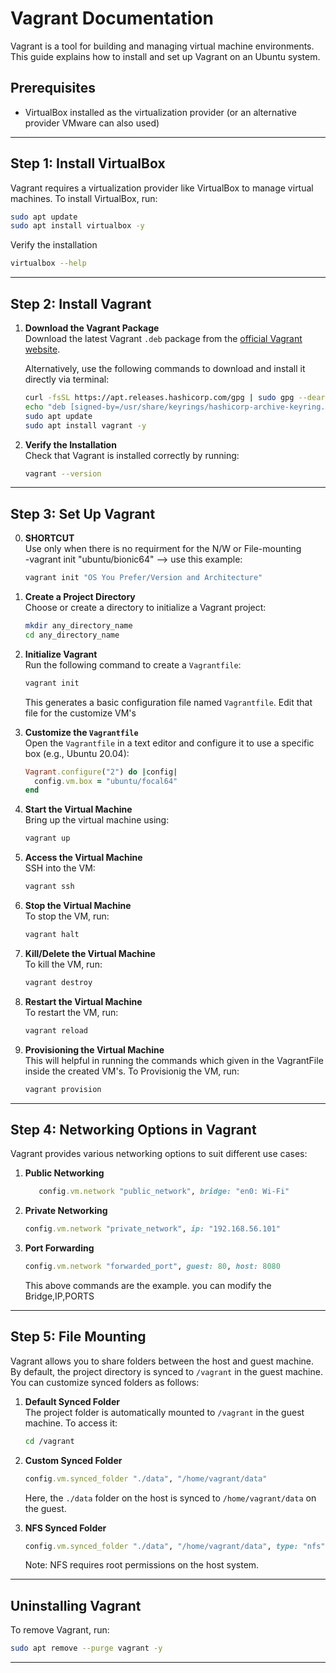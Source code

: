 # Vagrant Documentation

Vagrant is a tool for building and managing virtual machine environments. This guide explains how to install and set up Vagrant on an Ubuntu system.

## Prerequisites

- VirtualBox installed as the virtualization provider (or an alternative provider VMware can also used)

---

## Step 1: Install VirtualBox

Vagrant requires a virtualization provider like VirtualBox to manage virtual machines. To install VirtualBox, run:

```bash
sudo apt update
sudo apt install virtualbox -y
```

Verify the installation

```bash
virtualbox --help
```

---

## Step 2: Install Vagrant

1. **Download the Vagrant Package**  
   Download the latest Vagrant `.deb` package from the [official Vagrant website](https://www.vagrantup.com/downloads).

   Alternatively, use the following commands to download and install it directly via terminal:

   ```bash
   curl -fsSL https://apt.releases.hashicorp.com/gpg | sudo gpg --dearmor -o /usr/share/keyrings/hashicorp-archive-keyring.gpg
   echo "deb [signed-by=/usr/share/keyrings/hashicorp-archive-keyring.gpg] https://apt.releases.hashicorp.com $(lsb_release -cs) main" | sudo tee /etc/apt/sources.list.d/hashicorp.list
   sudo apt update
   sudo apt install vagrant -y
   ```

2. **Verify the Installation**  
   Check that Vagrant is installed correctly by running:

   ```bash
   vagrant --version
   ```

---

## Step 3: Set Up Vagrant

0. **SHORTCUT**  
   Use only when there is no requirment for the N/W or File-mounting    
   -vagrant init "ubuntu/bionic64"  --> use this example:

   ```bash
   vagrant init "OS You Prefer/Version and Architecture"
   ```

1. **Create a Project Directory**  
   Choose or create a directory to initialize a Vagrant project:

   ```bash
   mkdir any_directory_name
   cd any_directory_name
   ```

2. **Initialize Vagrant**  
   Run the following command to create a `Vagrantfile`:

   ```bash
   vagrant init
   ```

   This generates a basic configuration file named `Vagrantfile`.
   Edit that file for the customize VM's

3. **Customize the `Vagrantfile`**  
   Open the `Vagrantfile` in a text editor and configure it to use a specific box (e.g., Ubuntu 20.04):

   ```ruby
   Vagrant.configure("2") do |config|
     config.vm.box = "ubuntu/focal64"
   end
   ```

4. **Start the Virtual Machine**  
   Bring up the virtual machine using:

   ```bash
   vagrant up
   ```

5. **Access the Virtual Machine**  
   SSH into the VM:

   ```bash
   vagrant ssh
   ```

6. **Stop the Virtual Machine**  
   To stop the VM, run:

   ```bash
   vagrant halt
   ```

7. **Kill/Delete the Virtual Machine**  
   To kill the VM, run:

   ```bash
   vagrant destroy
   ```

8. **Restart the Virtual Machine**  
   To restart the VM, run:

   ```bash
   vagrant reload
   ```

9. **Provisioning the Virtual Machine**  
    This will helpful in running the commands which given in the VagrantFile inside the created VM's.
   To Provisionig the VM, run:

   ```bash
   vagrant provision
   ```





---


## Step 4: Networking Options in Vagrant

Vagrant provides various networking options to suit different use cases:

1. **Public Networking**  
   ```ruby
      config.vm.network "public_network", bridge: "en0: Wi-Fi"
   ```

2. **Private Networking**  
   ```ruby
   config.vm.network "private_network", ip: "192.168.56.101"
   ```

3. **Port Forwarding**  
   ```ruby
   config.vm.network "forwarded_port", guest: 80, host: 8080
   ```

   This above commands are the example. 
   you can modify the Bridge,IP,PORTS

---

## Step 5: File Mounting

Vagrant allows you to share folders between the host and guest machine. By default, the project directory is synced to `/vagrant` in the guest machine. You can customize synced folders as follows:

1. **Default Synced Folder**  
   The project folder is automatically mounted to `/vagrant` in the guest machine. To access it:

   ```bash
   cd /vagrant
   ```

2. **Custom Synced Folder**  
   ```ruby
   config.vm.synced_folder "./data", "/home/vagrant/data"
   ```

   Here, the `./data` folder on the host is synced to `/home/vagrant/data` on the guest.

3. **NFS Synced Folder**  
   ```ruby
   config.vm.synced_folder "./data", "/home/vagrant/data", type: "nfs"
   ```

   Note: NFS requires root permissions on the host system.





---

## Uninstalling Vagrant 

To remove Vagrant, run:

```bash
sudo apt remove --purge vagrant -y
```

---

